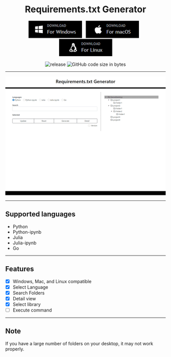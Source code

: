 <h1 align="center">Requirements.txt Generator</h1>

<div align="center">

[![Download for Windows](static/images/download_for_windows.png)](https://github.com/ogty/RequirementsGenerator/releases/download/v1.1.1/.zip)&nbsp;&nbsp;&nbsp;[![Download for Mac](static/images/download_for_mac.png)](https://github.com/ogty/RequirementsGenerator/releases/download/v1.1.1/Mac.zip)&nbsp;&nbsp;&nbsp;[![Download for Linux](static/images/download_for_linux.png)](https://github.com/ogty/RequirementsGenerator/releases/download/v1.1.1/Mac.zip)

![release](https://img.shields.io/github/v/release/ogty/RequirementsGenerator?style=social)&nbsp;![GitHub code size in bytes](https://img.shields.io/github/languages/code-size/ogty/RequirementsGenerator?style=social)
 
</div>





***

![sample](static/images/sample.gif)

***

## Supported languages

 - Python
 - Python-ipynb
 - Julia
 - Julia-ipynb
 - Go

***

## Features

 - [x] Windows, Mac, and Linux compatible
 - [x] Select Language
 - [x] Search Folders
 - [x] Detail view
 - [x] Select library
 - [ ] Execute command

***

## Note

If you have a large number of folders on your desktop, it may not work properly.
